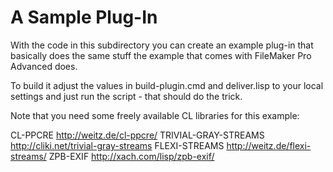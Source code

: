 # A Sample Plug-In

With the code in this subdirectory you can create an example plug-in
that basically does the same stuff the example that comes with
FileMaker Pro Advanced does.

To build it adjust the values in build-plugin.cmd and deliver.lisp to
your local settings and just run the script - that should do the
trick.

Note that you need some freely available CL libraries for this
example:

  CL-PPCRE               http://weitz.de/cl-ppcre/
  TRIVIAL-GRAY-STREAMS   http://cliki.net/trivial-gray-streams
  FLEXI-STREAMS          http://weitz.de/flexi-streams/
  ZPB-EXIF               http://xach.com/lisp/zpb-exif/
